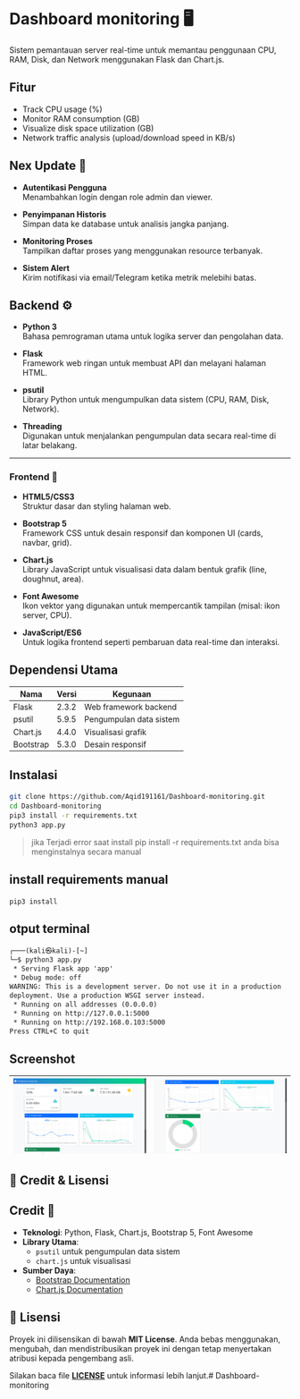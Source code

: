 # Dashboard monitoring 🖥️

Sistem pemantauan server real-time untuk memantau penggunaan CPU, RAM, Disk, dan Network menggunakan Flask dan Chart.js.

## Fitur 

- Track CPU usage (%)  
- Monitor RAM consumption (GB)  
- Visualize disk space utilization (GB)  
- Network traffic analysis (upload/download speed in KB/s)  



## Nex Update 🚀

- **Autentikasi Pengguna**  
   Menambahkan login dengan role admin dan viewer.

- **Penyimpanan Historis**  
   Simpan data ke database untuk analisis jangka panjang.

- **Monitoring Proses**  
   Tampilkan daftar proses yang menggunakan resource terbanyak.

- **Sistem Alert**  
   Kirim notifikasi via email/Telegram ketika metrik melebihi batas.


## Backend ⚙️
- **Python 3**  
   Bahasa pemrograman utama untuk logika server dan pengolahan data.

- **Flask**  
   Framework web ringan untuk membuat API dan melayani halaman HTML.

- **psutil**  
   Library Python untuk mengumpulkan data sistem (CPU, RAM, Disk, Network).

- **Threading**  
   Digunakan untuk menjalankan pengumpulan data secara real-time di latar belakang.

---

### Frontend 🎨
- **HTML5/CSS3**  
   Struktur dasar dan styling halaman web.

- **Bootstrap 5**  
   Framework CSS untuk desain responsif dan komponen UI (cards, navbar, grid).

- **Chart.js**  
   Library JavaScript untuk visualisasi data dalam bentuk grafik (line, doughnut, area).

- **Font Awesome**  
   Ikon vektor yang digunakan untuk mempercantik tampilan (misal: ikon server, CPU).

- **JavaScript/ES6**  
   Untuk logika frontend seperti pembaruan data real-time dan interaksi.

## Dependensi Utama
| Nama | Versi | Kegunaan |
|------|-------|----------|
| Flask | 2.3.2 | Web framework backend |
| psutil | 5.9.5 | Pengumpulan data sistem |
| Chart.js | 4.4.0 | Visualisasi grafik |
| Bootstrap | 5.3.0 | Desain responsif |


## Instalasi 
```bash
git clone https://github.com/Aqid191161/Dashboard-monitoring.git
cd Dashboard-monitoring
pip3 install -r requirements.txt
python3 app.py
```
> jika Terjadi error saat install pip install -r requirements.txt anda bisa menginstalnya secara manual

## install requirements manual 
```
pip3 install 
```


## otput terminal
```
┌───(kali㉿kali)-[~]
└─$ python3 app.py                  
 * Serving Flask app 'app'
 * Debug mode: off
WARNING: This is a development server. Do not use it in a production deployment. Use a production WSGI server instead.
 * Running on all addresses (0.0.0.0)
 * Running on http://127.0.0.1:5000
 * Running on http://192.168.0.103:5000
Press CTRL+C to quit

```

## Screenshot

| ![Gambar 1](image/1.png) | ![Gambar 2](image/2.png)|
|---|---|

## 🙌 Credit & Lisensi

## Credit 🙌

- **Teknologi**: Python, Flask, Chart.js, Bootstrap 5, Font Awesome
- **Library Utama**: 
  - `psutil` untuk pengumpulan data sistem
  - `chart.js` untuk visualisasi
- **Sumber Daya**:
  - [Bootstrap Documentation](https://getbootstrap.com/)
  - [Chart.js Documentation](https://www.chartjs.org/)


## 📄 Lisensi
Proyek ini dilisensikan di bawah **MIT License**. Anda bebas menggunakan, mengubah, dan mendistribusikan proyek ini dengan tetap menyertakan atribusi kepada pengembang asli.

Silakan baca file **[LICENSE](LICENSE)** untuk informasi lebih lanjut.# Dashboard-monitoring
